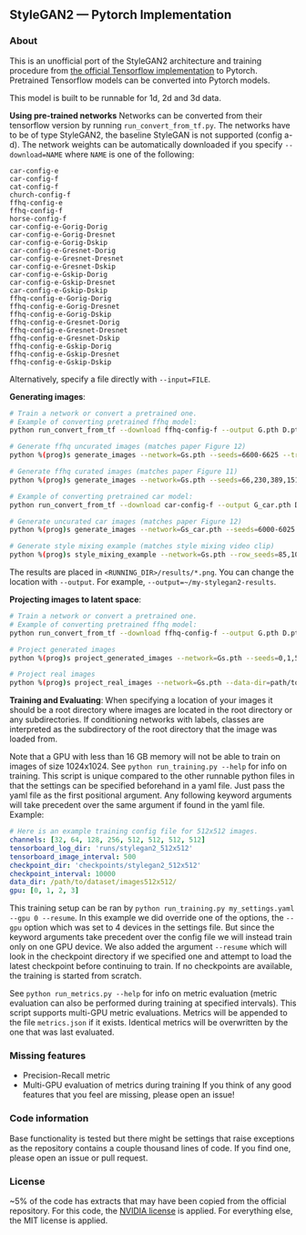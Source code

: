 ## StyleGAN2 &mdash; Pytorch Implementation
### About
This is an unofficial port of the StyleGAN2 architecture and training procedure from [the official Tensorflow implementation](https://github.com/NVlabs/stylegan2) to Pytorch. Pretrained Tensorflow models can be converted into Pytorch models.

This model is built to be runnable for 1d, 2d and 3d data.

**Using pre-trained networks**
Networks can be converted from their tensorflow version by running `run_convert_from_tf.py`. The networks have to be of type StyleGAN2, the baseline StyleGAN is not supported (config a-d). The network weights can be automatically downloaded if you specify `--download=NAME` where `NAME` is one of the following:

```
car-config-e
car-config-f
cat-config-f
church-config-f
ffhq-config-e
ffhq-config-f
horse-config-f
car-config-e-Gorig-Dorig
car-config-e-Gorig-Dresnet
car-config-e-Gorig-Dskip
car-config-e-Gresnet-Dorig
car-config-e-Gresnet-Dresnet
car-config-e-Gresnet-Dskip
car-config-e-Gskip-Dorig
car-config-e-Gskip-Dresnet
car-config-e-Gskip-Dskip
ffhq-config-e-Gorig-Dorig
ffhq-config-e-Gorig-Dresnet
ffhq-config-e-Gorig-Dskip
ffhq-config-e-Gresnet-Dorig
ffhq-config-e-Gresnet-Dresnet
ffhq-config-e-Gresnet-Dskip
ffhq-config-e-Gskip-Dorig
ffhq-config-e-Gskip-Dresnet
ffhq-config-e-Gskip-Dskip
```
Alternatively, specify a file directly with `--input=FILE`.

**Generating images**:
```.bash
# Train a network or convert a pretrained one.
# Example of converting pretrained ffhq model:
python run_convert_from_tf --download ffhq-config-f --output G.pth D.pth Gs.pth

# Generate ffhq uncurated images (matches paper Figure 12)
python %(prog)s generate_images --network=Gs.pth --seeds=6600-6625 --truncation_psi=0.5

# Generate ffhq curated images (matches paper Figure 11)
python %(prog)s generate_images --network=Gs.pth --seeds=66,230,389,1518 --truncation_psi=1.0

# Example of converting pretrained car model:
python run_convert_from_tf --download car-config-f --output G_car.pth D_car.pth Gs_car.pth

# Generate uncurated car images (matches paper Figure 12)
python %(prog)s generate_images --network=Gs_car.pth --seeds=6000-6025 --truncation_psi=0.5

# Generate style mixing example (matches style mixing video clip)
python %(prog)s style_mixing_example --network=Gs.pth --row_seeds=85,100,75,458,1500 --col_seeds=55,821,1789,293 --truncation_psi=1.0
```
The results are placed in `<RUNNING_DIR>/results/*.png`. You can change the location with `--output`. For example, `--output=~/my-stylegan2-results`.

**Projecting images to latent space**:
```.bash
# Train a network or convert a pretrained one.
# Example of converting pretrained ffhq model:
python run_convert_from_tf --download ffhq-config-f --output G.pth D.pth Gs.pth

# Project generated images
python %(prog)s project_generated_images --network=Gs.pth --seeds=0,1,5

# Project real images
python %(prog)s project_real_images --network=Gs.pth --data-dir=path/to/image_folder
```

**Training and Evaluating**:
When specifying a location of your images it should be a root directory where images are located in the root directory or any subdirectories. If conditioning networks with labels, classes are interpreted as the subdirectory of the root directory that the image was loaded from.

Note that a GPU with less than 16 GB memory will not be able to train on images of size 1024x1024.
See `python run_training.py --help` for info on training. This script is unique compared to the other runnable python files in that the settings can be specified beforehand in a yaml file. Just pass the yaml file as the first positional argument. Any following keyword arguments will take precedent over the same argument if found in the yaml file.
Example:
```yaml
# Here is an example training config file for 512x512 images.
channels: [32, 64, 128, 256, 512, 512, 512, 512]
tensorboard_log_dir: 'runs/stylegan2_512x512'
tensorboard_image_interval: 500
checkpoint_dir: 'checkpoints/stylegan2_512x512'
checkpoint_interval: 10000
data_dir: /path/to/dataset/images512x512/
gpu: [0, 1, 2, 3]
```
This training setup can be ran by `python run_training.py my_settings.yaml --gpu 0 --resume`.
In this example we did override one of the options, the `--gpu` option which was set to 4 devices in the settings file. But since the keyword arguments take precedent over the config file we will instead train only on one GPU device. We also added the argument `--resume` which will look in the checkpoint directory if we specified one and attempt to load the latest checkpoint before continuing to train. If no checkpoints are available, the training is started from scratch.

See `python run_metrics.py --help` for info on metric evaluation (metric evaluation can also be performed during training at specified intervals). This script supports multi-GPU metric evaluations.
Metrics will be appended to the file `metrics.json` if it exists. Identical metrics will be overwritten by the one that was last evaluated.

### Missing features
+ Precision-Recall metric
+ Multi-GPU evaluation of metrics during training
If you think of any good features that you feel are missing, please open an issue!

### Code information
Base functionality is tested but there might be settings that raise exceptions as the repository contains a couple thousand lines of code. If you find one, please open an issue or pull request.

### License
~5% of the code has extracts that may have been copied from the official repository. For this code, the [NVIDIA license](https://github.com/NVlabs/stylegan2/blob/master/LICENSE.txt) is applied. For everything else, the MIT license is applied.
